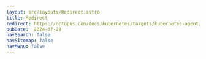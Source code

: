 ```yaml
---
layout: src/layouts/Redirect.astro
title: Redirect
redirect: https://octopus.com/docs/kubernetes/targets/kubernetes-agent/permissions
pubDate:  2024-07-29
navSearch: false
navSitemap: false
navMenu: false
---
```

